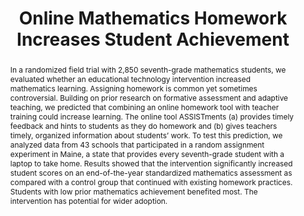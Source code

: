 ---
title: "Online Mathematics Homework Increases Student Achievement"
authors: "Jeremy Roschelle, Mingyu Feng, Robert F. Murphy, Craig A. Mason"
paper_link: ""
abstract: >-
  In a randomized field trial with 2,850 seventh-grade mathematics students,
  we evaluated whether an educational technology intervention increased
  mathematics learning. Assigning homework is common yet sometimes
  controversial. Building on prior research on formative assessment and
  adaptive teaching, we predicted that combining an online homework tool
  with teacher training could increase learning. The online tool ASSISTments
  (a) provides timely feedback and hints to students as they do homework and
  (b) gives teachers timely, organized information about students’ work. To
  test this prediction, we analyzed data from 43 schools that participated in
  a random assignment experiment in Maine, a state that provides every
  seventh-grade student with a laptop to take home. Results showed that the
  intervention significantly increased student scores on an end-of-the-year
  standardized mathematics assessment as compared with a control group that
  continued with existing homework practices. Students with low prior
  mathematics achievement benefited most. The intervention has potential for
  wider adoption.
publication_date: "2016-11-01"
erct_level: 1
rct: true
pdf_link: ""
doi: "10.1177/2332858416673968"
journal: "AERA Open"
date_erct_check: ""
tags:
  - mathematics
  - K12
  - US
  - homework
  - blended learning
  - EdTech website
  - online homework
criteria:
  c:
    met: true
    explanation: >-
      The study randomised entire schools to treatment or control conditions,
      which meets the requirement for class-level randomisation as per the
      ERCT standard.
    quote: >-
      "schools were placed into pairs with similar prior achievement levels
      and enrollment sizes, and pairs were randomly assigned to treatment and
      control."
    analysis: >-
      Relevant Quotes:

      1) "We investigated this question through a randomized controlled
      experiment in which schools were assigned to either an intervention or a
      business-as-usual condition." (p. 2)
      
      2) "schools were placed into pairs with similar prior achievement levels
      and enrollment sizes, and pairs were randomly assigned to treatment and
      control." (p. 5)
      
      3) "The net result was 43 schools in the final analytic sample, consisting
      of randomly assigned pairs (n = 40) plus three schools that had never been
      paired and were individually randomly assigned to treatment (n = 2) or
      control (n = 1)." (p. 4)
      
      Detailed analysis: The ERCT standard requires that interventions are
      tested at the classroom level to prevent cross-group contamination.
      However, the standard also notes that school-level randomisation is
      stronger and automatically satisfies the class-level RCT criterion. In this
      study, the authors explicitly state that randomisation was conducted at
      the school level, with schools being assigned to either the intervention or
      control condition. This approach ensures that all classes within a school
      are in the same condition, thereby preventing contamination between
      treatment and control groups within the same school. The quotes provided
      confirm this randomisation procedure.
      
      The criterion is met because the study randomised entire schools, which
      is a stronger form of randomisation than the class level required by the
      ERCT standard.
  e:
    met: true
    explanation: >-
      The study used the TerraNova standardized test, which is a widely
      recognised and appropriate assessment tool for seventh-grade mathematics.
    quote: >-
      "To measure students’ levels of achievement at the end of the intervention,
      we administered the TerraNova standardized test."
    analysis: >-
      Relevant Quotes:
      1) "To measure students’ levels of achievement at the end of the
      intervention, we administered the TerraNova standardized test. We chose
      TerraNova because it has well-established and reputable psychometric
      qualities." (p. 5)
      2) "TerraNova’s content is aligned with the Common Core Standards for
      Mathematics and represents mathematics curriculum taught throughout the
      United States." (p. 6)
      3) "The TerraNova mathematics test at Level 17 is appropriate for Grade 7;
      it has 37 items and requires 1.5 hr to administer." (p. 6)
      Detailed analysis: The ERCT standard requires the use of standardised
      exam-based assessments that are widely recognised and not specially
      designed for the study. In this paper, the authors used the TerraNova
      standardized test, which is a nationally normed assessment tool widely
      used in educational research. The test is appropriate for seventh-grade
      students and covers mathematics content aligned with common curricula.
      The authors explicitly state that the test was not modified or aligned
      specifically with the intervention, ensuring that it serves as an objective
      measure of student achievement.
      The criterion is met because the study employed the TerraNova standardized
      test, a widely recognised and appropriate assessment tool for the student
      population.
  t:
    met: true
    explanation: >-
      The intervention was implemented throughout a full school year, meeting
      the requirement for at least one academic term.
    quote: >-
      "teachers in Maine were newly trained to use ASSISTments and then
      deployed it with all their students throughout a full year of seventh-grade
      mathematics instruction."
    analysis: >-
      Relevant Quotes:
      1) "teachers in Maine were newly trained to use ASSISTments and then
      deployed it with all their students throughout a full year of seventh-grade
      mathematics instruction." (p. 2)
      2) "Students in the ASSISTments condition used the system, on average,
      for 967 mathematics problems and for 14 hr in the course of a school year."
      (p. 6)
      3) "Teachers used ASSISTments with a new cohort of seventh-grade students
      during the second school year." (p. 5)
      Detailed analysis: The ERCT standard requires that the study lasts at
      least one academic term to ensure meaningful impacts can be measured. In
      this study, the intervention was implemented throughout a full school year,
      as evidenced by the quotes indicating that teachers used ASSISTments for
      the entire year of seventh-grade mathematics instruction. A full school
      year typically spans 9-10 months, which is longer than a single academic
      term (usually 3-4 months). Therefore, the duration of the intervention
      exceeds the minimum requirement set by the standard.
      The criterion is met because the intervention was conducted over a full
      school year, which is longer than the required academic term.
  d:
    met: true
    explanation: >-
      The study provides evidence of baseline equivalence between treatment and
      control groups and describes the control group's conditions.
    quote: >-
      "Analyses found no difference between the treatment and control groups in
      various demographic and predictor variables."
    analysis: >-
      Relevant Quotes:
      1) "Analyses found no difference between the treatment and control groups
      in various demographic and predictor variables." (p. 6)
      2) "Multilevel logistic models found no control-versus-treatment condition
      differences in student-level FRL status, γ = 0.012, t(21) = 0.121, p = .905;
      non-White/non-Hispanic heritage, γ = −0.219, t(21) = −0.809, p = .427; IEP
      status, γ = −0.013, t(21) = −0.115, p = .910; and student sex, γ = 0.100,
      t(21) = 1.747, p = .095. Multilevel regression found no treatment condition
      differences in prior year math performance, γ = 0.194, t(21) = 0.463, p =
      .648, or prior year reading performance, γ = −0.139, t(21) = −0.177, p =
      .861." (p. 6)
      3) "The control group was eventually provided with both ASSISTments and
      the same professional development but after a 2-year delay; thus, it did not
      have access to ASSISTments while we were collecting data." (p. 5)
      Detailed analysis: The ERCT standard requires detailed documentation of
      the control group, including demographic information, baseline performance,
      and any treatments received. In this study, the authors provide evidence of
      baseline equivalence between the treatment and control groups across
      several key variables, including FRL status, race/ethnicity, IEP status,
      gender, and prior achievement in math and reading. This indicates that the
      control group was similar to the treatment group at the start of the study.
      Additionally, the authors describe the conditions for the control group,
      stating that they continued with existing homework practices without access
      to ASSISTments during the data collection period. While specific demographic
      tables for the control group are not provided, the confirmation of baseline
      equivalence and the description of the control conditions meet the
      requirement for documenting the control group.
      The criterion is met because the study provides evidence of baseline
      equivalence and describes the conditions for the control group.
  s:
    met: true
    explanation: >-
      The study randomised entire schools to treatment or control conditions,
      fulfilling the requirement for a school-level RCT.
    quote: >-
      "schools were placed into pairs with similar prior achievement levels
      and enrollment sizes, and pairs were randomly assigned to treatment and
      control."
    analysis: >-
      Relevant Quotes:
      1) "We investigated this question through a randomized controlled
      experiment in which schools were assigned to either an intervention or a
      business-as-usual condition." (p. 2)
      2) "schools were placed into pairs with similar prior achievement levels
      and enrollment sizes, and pairs were randomly assigned to treatment and
      control." (p. 5)
      3) "The net result was 43 schools in the final analytic sample, consisting
      of randomly assigned pairs (n = 40) plus three schools that had never been
      paired and were individually randomly assigned to treatment (n = 2) or
      control (n = 1)." (p. 4)
      Detailed analysis: The ERCT standard for school-level RCT requires that
      the study randomises entire schools to treatment or control conditions.
      This study explicitly states that schools were the unit of randomisation,
      with schools being paired based on prior achievement and enrollment size
      before random assignment. This approach ensures that the intervention is
      tested in a real-world setting where entire schools implement the treatment
      or continue with business as usual. The quotes provided confirm that the
      randomisation was conducted at the school level, meeting the criterion.
      The criterion is met because the study randomised entire schools to
      treatment or control conditions.
  a:
    met: false
    explanation: >-
      The study only assessed student achievement in mathematics, not in all
      main subjects as required.
    quote: >-
      "Scores from the TerraNova Common Core assessment mathematics test were
      used as a primary outcome measure to provide data on student achievement
      in mathematics concepts, processes, and skills."
    analysis: >-
      Relevant Quotes:
      1) "To measure students’ levels of achievement at the end of the
      intervention, we administered the TerraNova standardized test." (p. 5)
      2) "The TerraNova mathematics test at Level 17 is appropriate for Grade 7;
      it has 37 items and requires 1.5 hr to administer." (p. 6)
      3) "Scores from the TerraNova Common Core assessment mathematics test
      were used as a primary outcome measure to provide data on student
      achievement in mathematics concepts, processes, and skills." (p. 6)
      Detailed analysis: The ERCT standard requires that the study assesses the
      impact of the intervention on all main subjects taught in the school, not
      just the subject targeted by the intervention. This is to ensure that the
      intervention does not have unintended negative effects on other subjects.
      In this study, the intervention focused on mathematics, and the outcome
      measure was solely the TerraNova mathematics test. There is no mention of
      assessing student performance in other core subjects such as reading,
      science, or social studies. Therefore, the study does not meet the criterion
      for all-subject exams.
      The criterion is not met because the study only assessed student
      achievement in mathematics, not in all main subjects.
  y:
    met: true
    explanation: >-
      The intervention was implemented over a full academic year, fulfilling the
      year duration requirement.
    quote: >-
      "teachers in Maine were newly trained to use ASSISTments and then
      deployed it with all their students throughout a full year of seventh-grade
      mathematics instruction."
    analysis: >-
      Relevant Quotes:
      1) "teachers in Maine were newly trained to use ASSISTments and then
      deployed it with all their students throughout a full year of seventh-grade
      mathematics instruction." (p. 2)
      2) "Students in the ASSISTments condition used the system, on average,
      for 967 mathematics problems and for 14 hr in the course of a school year."
      (p. 6)
      3) "Teachers used ASSISTments with a new cohort of seventh-grade students
      during the second school year." (p. 5)
      Detailed analysis: The ERCT standard requires that the intervention lasts
      for at least one full academic year to assess its impact adequately. In this
      study, the intervention was implemented over the entire school year, as
      indicated by the quotes. The authors specify that teachers used ASSISTments
      throughout the full year of seventh-grade mathematics instruction, and
      students engaged with the system over the course of the school year. This
      duration meets the requirement for a year-long intervention.
      The criterion is met because the intervention was conducted over a full
      academic year.
  b:
    met: true
    explanation: >-
      Both treatment and control groups followed similar homework policies,
      ensuring that time and resources were balanced.
    quote: >-
      "Both teacher groups were expected to assign and review mathematics
      homework for seventh-grade students in accordance with their local school
      policies."
    analysis: >-
      Relevant Quotes:
      1) "Both teacher groups were expected to assign and review mathematics
      homework for seventh-grade students in accordance with their local school
      policies." (p. 5)
      2) "For both types of content, teachers (rather than the system or
      intervention developers) decided how much and what type of homework was
      assigned, and they were asked to do so in accordance with their existing
      school homework policy." (p. 3)
      3) "We do not expect this to be the case, because the amount of homework
      assigned was set by school policies on homework and we found the policies
      to be similar among schools in our sample." (p. 9)
      Detailed analysis: The ERCT standard requires that the control group
      receives equal time and resources as the treatment group to isolate the
      effect of the intervention. In this study, both the treatment and control
      groups followed their existing school homework policies, with teachers
      deciding the amount and type of homework assigned. The authors note that
      school policies on homework were similar across the sample, suggesting
      that the time students spent on homework was comparable between groups.
      Additionally, the control group continued with their usual homework
      practices without access to ASSISTments, while the treatment group used
      the online platform. Since the intervention did not involve additional time
      or resources beyond what was already allocated for homework, the control
      group is considered balanced.
      The criterion is met because both groups followed similar homework
      policies, ensuring equal time and resources.
  g:
    met: false
    explanation: >-
      The study only measured outcomes at the end of the seventh-grade year,
      not until graduation.
    quote: >-
      "Scores from the TerraNova Common Core assessment mathematics test were
      used as a primary outcome measure to provide data on student achievement
      in mathematics concepts, processes, and skills, and the test was
      administered at the end of students’ seventh-grade year."
    analysis: >-
      Relevant Quotes:
      1) "Scores from the TerraNova Common Core assessment mathematics test
      were used as a primary outcome measure to provide data on student
      achievement in mathematics concepts, processes, and skills, and the test
      was administered at the end of students’ seventh-grade year." (p. 6)
      2) "Training and administration of the test occurred near the end of the
      school year." (p. 6)
      Detailed analysis: The ERCT standard requires that the study tracks
      participants until their graduation to assess long-term impacts of the
      intervention. In this study, the outcome measure was administered at the
      end of the seventh-grade year, immediately following the intervention.
      There is no mention of any follow-up assessments or tracking of students
      beyond the seventh grade. Therefore, the study does not meet the criterion
      for graduation tracking.
      The criterion is not met because the study only measured outcomes at the
      end of the seventh-grade year, not until graduation.
  r:
    met: false
    explanation: >-
      There is no evidence of independent replication of the study by a
      different research team.
    quote: null
    analysis: >-
      Relevant Quotes:
      1) "Three prior research studies involving small numbers of students and
      few instructional days are described here, and they showed that
      ASSISTments could have an effect on learning." (p. 2)
      2) "Overall, these studies offer preliminary evidence for the effectiveness
      of ASSISTments but conflate the timing of feedback (immediate vs. delayed)
      and the modality of feedback (from a computer or a teacher). The experiments
      involved less than a week of instruction, whereas the present study lasted
      an entire school year." (p. 3)
      Detailed analysis: The ERCT standard requires that the study has been
      independently replicated by a different research team in a different context
      to ensure the robustness and generalisability of the findings. While the
      paper mentions prior small-scale studies that showed positive effects of
      ASSISTments, these studies were not full replications of the current
      large-scale, year-long intervention. They were shorter in duration and
      involved fewer students, and they were likely conducted by the same or
      related research teams. There is no mention in the paper of an independent
      replication of this specific study design and intervention. Therefore, the
      criterion for reproduced results is not met.
      The criterion is not met because there is no evidence of independent
      replication of the study.
  i:
    met: true
    explanation: >-
      The study was conducted by researchers from SRI International and the
      University of Maine, who are independent from the creators of ASSISTments.
    quote: >-
      "We especially thank Neil and Cristina Heffernan, the creators of
      ASSISTments. ASSISTments is available as a free public service of
      Worcester Polytechnic Institute at http://assistments.org. None of the
      authors has a financial interest in ASSISTments."
    analysis: >-
      Relevant Quotes:
      1) "Worcester Polytechnic Institute provided the ASSISTments
      intervention—comprising the technology and closely related professional
      development—to schools, teachers, and students for this study." (p. 2)
      2) "We especially thank Neil and Cristina Heffernan, the creators of
      ASSISTments. ASSISTments is available as a free public service of
      Worcester Polytechnic Institute at http://assistments.org. None of the
      authors has a financial interest in ASSISTments." (p. 10)
      3) The authors are listed as Jeremy Roschelle, Mingyu Feng, Robert F.
      Murphy from SRI International, and Craig A. Mason from the University of
      Maine. (p. 12)
      Detailed analysis: The ERCT standard requires that the study is conducted
      independently from the authors who designed the intervention to minimize
      potential bias. In this case, the intervention (ASSISTments) was developed
      by Neil and Cristina Heffernan at Worcester Polytechnic Institute, while
      the study was conducted by researchers from SRI International and the
      University of Maine. The authors explicitly state that they have no
      financial interest in ASSISTments, further ensuring independence.
      Therefore, the criterion for independent conduct is met.
      The criterion is met because the study was conducted by researchers
      independent from the designers of the intervention.
  p:
    met: false
    explanation: >-
      There is no evidence that the study protocol was pre-registered before
      data collection began.
    quote: null
    analysis: >-
      Relevant Quotes:
      1) "We investigated what happened when teachers in Maine were newly
      trained to use ASSISTments and then deployed it with all their students
      throughout a full year of seventh-grade mathematics instruction." (p. 2)
      2) "To estimate the impacts of the intervention on student learning, we
      developed analytic models that reflect the clustering of students." (p. 6)
      Detailed analysis: The ERCT standard requires that the study protocol is
      pre-registered before data collection begins to increase transparency and
      reduce the risk of selective reporting. In this paper, there is no mention
      of pre-registration of the study protocol, hypotheses, methods, or planned
      analyses. The authors describe the research design and analytic approach
      but do not reference any public registry or pre-registration document.
      Therefore, the criterion for pre-registration is not met.
      The criterion is not met because there is no evidence that the study
      protocol was pre-registered.
---